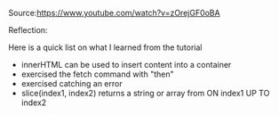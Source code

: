 Source:https://www.youtube.com/watch?v=zOrejGF0oBA

Reflection:

Here is a quick list on what I learned from the tutorial
- innerHTML can be used to insert content into a container
- exercised the fetch command with "then"
- exercised catching an error
- slice(index1, index2) returns a string or array from ON index1 UP TO index2
